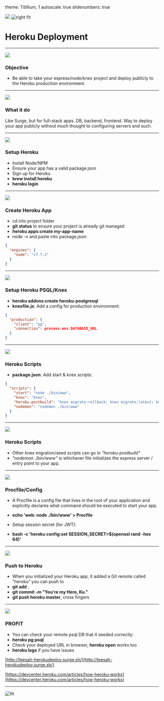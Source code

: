 theme: Titillium, 1
autoscale: true
slidenumbers: true
<!-- @author: Pete Silva -->

![](http://cdn.osxdaily.com/wp-content/uploads/2011/10/NSTexturedFullScreenBackgroundColor.png)
![right fit](http://nishanthkabra.com/images/herokunode.jpg)
# Heroku Deployment

---

![](http://cdn.osxdaily.com/wp-content/uploads/2011/10/NSTexturedFullScreenBackgroundColor.png)
### Objective

- Be able to take your express/node/knex project and deploy publicly to the Heroku production environment.

---

![](http://cdn.osxdaily.com/wp-content/uploads/2011/10/NSTexturedFullScreenBackgroundColor.png)
### What it do
Like Surge, but for full-stack apps. DB, backend, frontend. Way to deploy your app publicly without much thought to configuring servers and such.

---

![](http://cdn.osxdaily.com/wp-content/uploads/2011/10/NSTexturedFullScreenBackgroundColor.png)
### Setup Heroku

- Install Node/NPM
- Ensure your app has a valid package.json
- Sign up for Heroku
- **brew install heroku**
- **heroku login**

---

![](http://cdn.osxdaily.com/wp-content/uploads/2011/10/NSTexturedFullScreenBackgroundColor.png)
### Create Heroku App

- cd into project folder
- **git status** to ensure your project is already git managed
- **heroku apps:create my-app-name**
- node -v and paste into package.json:

```json
{
  "engines": {
    "node": "v7.7.2"
  }  
}
```

---

![](http://cdn.osxdaily.com/wp-content/uploads/2011/10/NSTexturedFullScreenBackgroundColor.png)
### Setup Heroku PSQL/Knex

- **heroku addons:create heroku-postgresql**
- **knexfile.js**: Add a config for production environment:

```json
{
  "production": {
    "client": "pg",
    "connection": process.env.DATABASE_URL
  }
}
```

---

![](http://cdn.osxdaily.com/wp-content/uploads/2011/10/NSTexturedFullScreenBackgroundColor.png)
### Heroku Scripts

- **package.json**: Add start & knex scripts:

```json
{
  "scripts": {
    "start": "node ./bin/www",
    "knex": "knex",
    "heroku-postbuild": "knex migrate:rollback; knex migrate:latest; knex seed:run;",
    "nodemon": "nodemon ./bin/www"
  }
}
```

---

![](http://cdn.osxdaily.com/wp-content/uploads/2011/10/NSTexturedFullScreenBackgroundColor.png)
### Heroku Scripts
- Other knex migration/seed scripts can go in *"heroku-postbuild"*
- *"nodemon ./bin/www"* is whichever file initializes the express server / entry point to your app.

---

![](http://cdn.osxdaily.com/wp-content/uploads/2011/10/NSTexturedFullScreenBackgroundColor.png)
### Procfile/Config

- A Procfile is a config file that lives in the root of your application and explicitly declares what command should be executed to start your app.
- **echo 'web: node ./bin/www' > Procfile**

- Setup session secret (for JWT):
- **bash -c 'heroku config:set SESSION_SECRET=$(openssl rand -hex 64)'**

---

![](http://cdn.osxdaily.com/wp-content/uploads/2011/10/NSTexturedFullScreenBackgroundColor.png)
### Push to Heroku

- When you initialized your Heroku app, it added a Git remote called "heroku" you can push to
- **git add .**
- **git commit -m "You're my Hero, Ku."**
- **git push heroku master**, cross fingers

---

![](http://cdn.osxdaily.com/wp-content/uploads/2011/10/NSTexturedFullScreenBackgroundColor.png)
### PROFIT

- You can check your remote psql DB that it seeded correctly:
- **heroku pg:psql**
- Check your deployed URL in browser, **heroku open** works too
- **heroku logs** if you have issues

[http://leesah-herokudeploy.surge.sh/](http://leesah-herokudeploy.surge.sh/)

[https://devcenter.heroku.com/articles/how-heroku-works](https://devcenter.heroku.com/articles/how-heroku-works)

---

![fit](https://blog.logentries.com/mstatic/content/uploads/2014/09/deploy-to-heroku.png)
